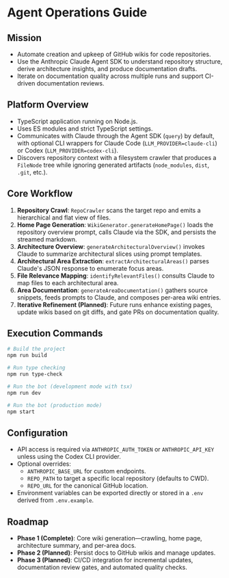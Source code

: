 # Agent Operations Guide

## Mission
- Automate creation and upkeep of GitHub wikis for code repositories.
- Use the Anthropic Claude Agent SDK to understand repository structure, derive architecture insights, and produce documentation drafts.
- Iterate on documentation quality across multiple runs and support CI-driven documentation reviews.

## Platform Overview
- TypeScript application running on Node.js.
- Uses ES modules and strict TypeScript settings.
- Communicates with Claude through the Agent SDK (`query`) by default, with optional CLI wrappers for Claude Code (`LLM_PROVIDER=claude-cli`) or Codex (`LLM_PROVIDER=codex-cli`).
- Discovers repository context with a filesystem crawler that produces a `FileNode` tree while ignoring generated artifacts (`node_modules`, `dist`, `.git`, etc.).

## Core Workflow
1. **Repository Crawl**: `RepoCrawler` scans the target repo and emits a hierarchical and flat view of files.
2. **Home Page Generation**: `WikiGenerator.generateHomePage()` loads the repository overview prompt, calls Claude via the SDK, and persists the streamed markdown.
3. **Architecture Overview**: `generateArchitecturalOverview()` invokes Claude to summarize architectural slices using prompt templates.
4. **Architectural Area Extraction**: `extractArchitecturalAreas()` parses Claude's JSON response to enumerate focus areas.
5. **File Relevance Mapping**: `identifyRelevantFiles()` consults Claude to map files to each architectural area.
6. **Area Documentation**: `generateAreaDocumentation()` gathers source snippets, feeds prompts to Claude, and composes per-area wiki entries.
7. **Iterative Refinement (Planned)**: Future runs enhance existing pages, update wikis based on git diffs, and gate PRs on documentation quality.

## Execution Commands
```bash
# Build the project
npm run build

# Run type checking
npm run type-check

# Run the bot (development mode with tsx)
npm run dev

# Run the bot (production mode)
npm start
```

## Configuration
- API access is required via `ANTHROPIC_AUTH_TOKEN` or `ANTHROPIC_API_KEY` unless using the Codex CLI provider.
- Optional overrides:
  - `ANTHROPIC_BASE_URL` for custom endpoints.
  - `REPO_PATH` to target a specific local repository (defaults to CWD).
  - `REPO_URL` for the canonical GitHub location.
- Environment variables can be exported directly or stored in a `.env` derived from `.env.example`.

## Roadmap
- **Phase 1 (Complete)**: Core wiki generation—crawling, home page, architecture summary, and per-area docs.
- **Phase 2 (Planned)**: Persist docs to GitHub wikis and manage updates.
- **Phase 3 (Planned)**: CI/CD integration for incremental updates, documentation review gates, and automated quality checks.
